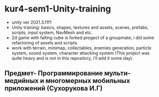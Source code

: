 # kur4-sem1-Unity-training
- unity ver 2021.3.11f1
- Unity training: basics, shapes, textures and assets, scenes, prefabs, scripts, input system, NavMesh and etc. 
- 2d game with falling cube is forked progect of a groupmate, i did some refactoring of assets and scripts. 
- work with terrain, minimap, collectables, enemies generation, particle system, sound system, character attacking system (This project was quite heavy and is not in this repository, i'll add it some day).
## Предмет- Программирование мульти-медийных и многомерных мобильных приложений (Сухорукова И.Г) 
